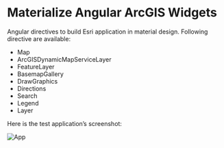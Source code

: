 # Materialize Angular ArcGIS Widgets
Angular directives to build Esri application in material design. Following directive are available:

- Map
- ArcGISDynamicMapServiceLayer
- FeatureLayer
- BasemapGallery
- DrawGraphics
- Directions
- Search
- Legend 
- Layer 

Here is the test application’s screenshot:

![App](https://cloud.githubusercontent.com/assets/1533467/8315323/8c031548-1a0d-11e5-8685-7e794c77bfb5.png)
